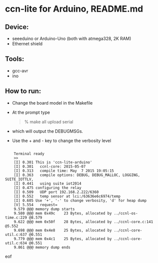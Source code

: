 # ccn-lite for Arduino, README.md

## Device:

  * seeeduino or Arduino-Uno (both with atmega328, 2K RAM)
  * Ethernet shield

## Tools:

  * gcc-avr
  * ino

## How to run:

  * Change the board model in the Makefile

  * At the prompt type

    > % make all upload serial

  * which will output the DEBUGMSGs.

  * Use the + and - key to change the verbosity level

<pre><code>
    Terminal ready
    >>
    [I] 0.301 This is 'ccn-lite-arduino'
    [I] 0.301   ccnl-core: 2015-05-07
    [I] 0.313   compile time: May  7 2015 19:05:15
    [I] 0.363   compile options: DEBUG, DEBUG_MALLOC, LOGGING, SUITE_IOTTLV, 
    [I] 0.441   using suite iot2014
    [I] 0.475 configuring the relay
    [I] 0.509   UDP port 192.168.2.222/6360
    [I] 0.552   temp sensor at lci:/63636e6c6974/temp
    [I] 0.605 Use '+', '-' to change verbosity, 'd' for heap dump
    [V] 5.554   request=</63636e6c6974/temp>
    9.579 @@@ memory dump starts
    9.580 @@@ mem 0x49c    23 Bytes, allocated by ../ccnl-os-time.c:229 @8.579
    9.622 @@@ mem 0x50f    28 Bytes, allocated by ../ccnl-core.c:141 @5.552
    9.698 @@@ mem 0x4e8    25 Bytes, allocated by ../ccnl-core-util.c:637 @0.551
    9.779 @@@ mem 0x4c1    25 Bytes, allocated by ../ccnl-core-util.c:634 @0.551
    9.861 @@@ memory dump ends
</code></pre>

eof
